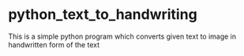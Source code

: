 # python_text_to_handwriting

This is a simple python program which converts given text to image in handwritten form of the text
